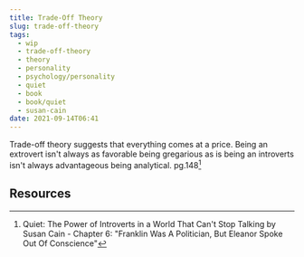```yaml
---
title: Trade-Off Theory
slug: trade-off-theory
tags:
  - wip
  - trade-off-theory
  - theory
  - personality
  - psychology/personality
  - quiet
  - book
  - book/quiet
  - susan-cain
date: 2021-09-14T06:41
---
```



Trade-off theory suggests that everything comes at a price. Being an extrovert
isn't always as favorable being gregarious as is being an introverts isn't
always advantageous being analytical. pg.148[^1]

## Resources

[^1]: Quiet: The Power of Introverts in a World That Can't Stop Talking by Susan Cain - Chapter 6: "Franklin Was A Politician, But Eleanor Spoke Out Of Conscience"
